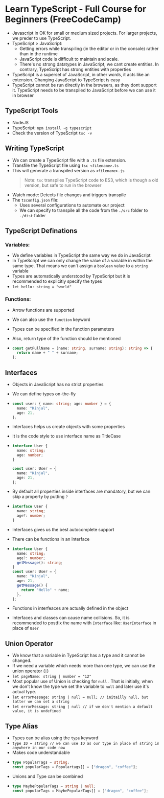 # Learn TypeScript - Full Course for Beginners (FreeCodeCamp)

- Javascript in OK for small or medium sized projects. For larger projects, we preder to use TypeScript.
- TypeScript > JavaScript:
  - Getting errors while transpiling (in the editor or in the console) rather than in the runtime
  - JavaScript code is difficult to maintain and scale.
  - There's no strong datatypes in JavaScript, we cant create entities. In contrary, TypeScript has strong entities with properties
- TypeScript is a superset of JavaScript, in other words, it acts like an extension. Changing JavaScript to TypeScript is easy
- TypeScript cannot be run directly in the browsers, as they dont support it. TypeScript needs to be transpiled to JavaScript before we can use it in browser

## TypeScript Tools

- NodeJS
- TypeScript: `npm install -g typescript`
- Check the version of TypeScript `tsc -v`

## Writing TypeScript

- We can create a TypeScript file with a `.ts` file extension.
- Transfile the TypeScript file using `tsc <filename>.ts`
- This will generate a transpiled version as `<filename>.js`
  > Note: `tsc` transpiles TypeScript code to ES3, which is though a old version, but safe to run in the browser
- Watch mode: Detects file changes and triggers transpile
- The `tsconfig.json` file:
  - Uses several configurations to automate our project
  - We can specify to transpile all the code from the `./src` folder to `./dist` folder

## TypeScript Definations

### Variables:

- We define variables in TypeScript the same way we do in JavaScript
- In TypeScript we can only change the value of a variable in within the same type. That means we can't assign a `boolean` value to a `string` variable
- Types are automatically understood by TypeScript but it is recommended to explicitly specify the types
- `let hello: string = "world"`

### Functions:

- Arrow functions are supported
- We can also use the `function` keyword
- Types can be specified in the function parameters
- Also, return type of the function should be mentioned

- ```ts
  const getFullName = (name: string, surname: string): string => {
    return name + " " + surname;
  };
  ```

## Interfaces

- Objects in JavaScript has no strict properties
- We can define types on-the-fly
- ```ts
  const user: { name: string; age: number } = {
    name: "Kinjal",
    age: 21,
  };
  ```
- Interfaces helps us create objects with some properties
- It is the code style to use interface name as TitleCase
- ```ts
  interface User {
    name: string;
    age: number;
  }

  const user: User = {
    name: "Kinjal",
    age: 21,
  };
  ```

- By default all properties inside interfaces are mandatory, but we can skip a property by putting `?`
- ```ts
  interface User {
    name: string;
    age?: number;
  }
  ```
- Interfaces gives us the best autocomplete support
- There can be functions in an Interface
- ```ts
  interface User {
    name: string;
    age?: number;
    getMessage(): string;
  }
  const user: User = {
    name: "Kinjal",
    age: 21,
    getMessage() {
      return "Hello" + name;
    },
  };
  ```
- Functions in interfeaces are actually defined in the object
- Interfaces and classes can cause name collisions. So, it is recommended to postfix the name with `Interface` like: `UserInterface` in place of `User`

## Union Operator

- We know that a variable in TypeScript has a type and it cannot be changed.
- If we need a variable which needs more than one type, we can use the union operator (`|`)
- `let pageName: string | number = "12"`
- Most popular use of Union is checking for `null` . That is initially, when we don't know the type we set the variable to `null` and later use it's actual type.
- `let errorMessage: string | null = null; // initailly null, but latter we can set a string`
- `let errorMessage: string | null // if we don't mention a default value, it is undefined`

## Type Alias

- Types can be alias using the `type` keyword
- `type ID = string // we can use ID as our type in place of string in anywhere in our code now `
- Makes code understandable
- ```ts
  type PopularTags = string;
  const popularTags = Populartags[] = ["dragon", "coffee"];
  ```
- Unions and Type can be combined
- ```ts
  type MaybePopularTags = string | null;
  const popularTags = MaybePopularTags[] = ["dragon", "coffee"];
  ```
